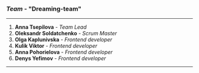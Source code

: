 ### *Team* - "Dreaming-team"
---
1. **Anna Tsepilova** - *Team Lead*
2. **Oleksandr Soldatchenko** - *Scrum Master*
3. **Olga Kaplunivska** - *Frontend developer*
4. **Kulik Viktor** - *Frontend developer*
5. **Anna Pohorielova** - *Frontend developer*
6. **Denys Yefimov** - *Frontend developer*
---
